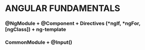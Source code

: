 # ANGULAR FUNDAMENTALS

### @NgModule + @Component + Directives (*ngIf, *ngFor, [ngClass]) + ng-template
### CommonModule + @Input() 
